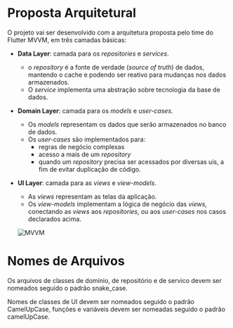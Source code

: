# Proposta Arquitetural

O projeto vai ser desenvolvido com a arquitetura proposta pelo time do Flutter MVVM, em três camadas básicas:

- **Data Layer**: camada para os *repositories* e *services*. 
    - o *repository* é a fonte de verdade (*source of truth*) de dados, mantendo o cache e podendo ser reativo para mudanças nos dados armazenados. 
    - O *service* implementa uma abstração sobre tecnologia da base de dados.
- **Domain Layer**: camada para os *models* e *user-cases*.
    - Os *models* representam os dados que serão armazenados no banco de dados.
    - Os *user-cases* são implementados para:
        - regras de negócio complexas
        - acesso a mais de um *repository*
        - quando um *repository* precisa ser acessados por diversas uis, a fim de evitar duplicação de código.
- **UI Layer**: camada para as *views* e *view-models*.
    - As *views* representam as telas da aplicação.
    - Os *view-models* implementam a lógica de negócio das *views*, conectando as *views* aos *repositories*, ou aos *user-cases* nos casos declarados acima.

    ![MVVM](https://docs.flutter.dev/assets/images/docs/app-architecture/guide/feature-architecture-simplified-with-logic-layer.png)


# Nomes de Arquivos

Os arquivos de classes de domínio, de repositório e de servico devem ser nomeados seguido o padrão snake_case.

Nomes de classes de UI devem ser nomeados seguido o padrão CamelUpCase, funções e variáveis devem ser nomeadas seguido o padrão camelUpCase.